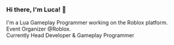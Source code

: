 ### Hi there, I'm Luca! 👋

I'm a Lua Gameplay Programmer working on the Roblox platform.<br>
Event Organizer @Roblox.<br>
Currently Head Developer & Gameplay Programmer
